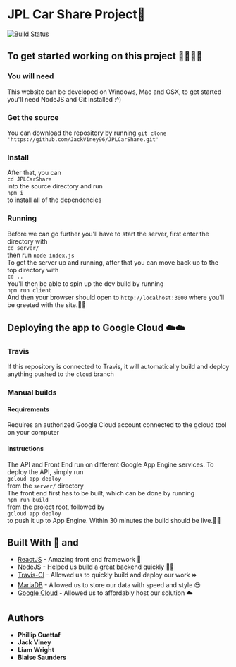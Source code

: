 # JPL Car Share Project🚗

[![Build Status](https://travis-ci.com/JackViney96/JPLCarShare.svg?token=GNspWJXsqsSBHQ67j6VK&branch=dev)](https://travis-ci.com/JackViney96/JPLCarShare)

## To get started working on this project 👩‍💻👩‍💻
### You will need
This website can be developed on Windows, Mac and OSX, to get started you'll need NodeJS and Git installed :^)
### Get the source
You can download the repository by running `git clone 'https://github.com/JackViney96/JPLCarShare.git'`
### Install
After that, you can <br>
```cd JPLCarShare```<br>
into the source directory and run<br>
```npm i```<br>
to install all of the dependencies<br>
### Running
Before we can go further you'll have to start the server, first enter the directory with<br>
```cd server/```<br>
then run
```node index.js```<br>
To get the server up and running, after that you can move back up to the top directory with<br>
```cd ..```<br>
You'll then be able to spin up the dev build by running<br>
```npm run client```<br>
And then your browser should open to `http://localhost:3000` where you'll be greeted with the site.🎉🎉<br>


## Deploying the app to Google Cloud ☁️☁️
### Travis
If this repository is connected to Travis, it will automatically build and deploy anything pushed to the `cloud` branch
### Manual builds 
#### Requirements
Requires an authorized Google Cloud account connected to the gcloud tool on your computer
#### Instructions
The API and Front End run on different Google App Engine services. To deploy the API, simply run<br>
```gcloud app deploy```<br>
from the `server/` directory<br>
The front end first has to be built, which can be done by running<br>
```npm run build```<br>
from the project root, followed by<br>
```gcloud app deploy```<br>
to push it up to App Engine. Within 30 minutes the build should be live.🎉🎉


## Built With 💖 and

* [ReactJS](https://reactjs.org/) - Amazing front end framework 🤯
* [NodeJS](https://nodejs.org/) - Helped us build a great backend quickly 👩‍💻
* [Travis-CI](https://travis-ci.com) - Allowed us to quickly build and deploy our work ⏩
* [MariaDB](https://mariadb.org/) - Allowed us to store our data with speed and style 😎
* [Google Cloud](https://google.com/) - Allowed us to affordably host our solution ☁️


## Authors

* **Phillip Guettaf**
* **Jack Viney**
* **Liam Wright**
* **Blaise Saunders**
